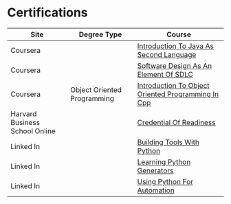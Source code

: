 # Certifications

 | Site | Degree Type | Course |
 | -----|-------------|--------|
| Coursera |   | [Introduction To Java As Second Language](certifications/Coursera_IntroductionToJavaAsSecondLanguage.pdf) |
| Coursera |   | [Software Design As An Element Of SDLC](certifications/Coursera_SoftwareDesignAsAnElementOfSDLC.pdf) |
| Coursera |  Object Oriented Programming | [Introduction To Object Oriented Programming In Cpp](certifications/Coursera_ObjectOrientedProgramming_IntroductionToObjectOrientedProgrammingInCpp.pdf) |
| Harvard Business School Online |   | [Credential Of Readiness](certifications/HarvardBusinessSchoolOnline_CredentialOfReadiness.pdf) |
| Linked In |   | [Building Tools With Python](certifications/LinkedIn_BuildingToolsWithPython.pdf) |
| Linked In |   | [Learning Python Generators](certifications/LinkedIn_LearningPythonGenerators.pdf) |
| Linked In |   | [Using Python For Automation](certifications/LinkedIn_UsingPythonForAutomation.pdf) |
